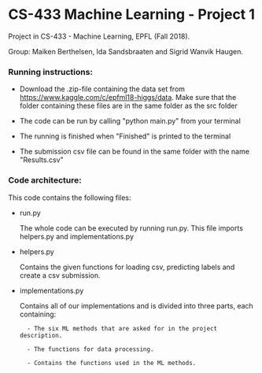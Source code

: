 # CS-433 Machine Learning - Project 1
Project in CS-433 - Machine Learning, EPFL (Fall 2018).

Group: Maiken Berthelsen, Ida Sandsbraaten and Sigrid Wanvik Haugen.




### Running instructions:
- Download the .zip-file containing the data set from https://www.kaggle.com/c/epfml18-higgs/data. Make sure that the folder containing these files are in the same folder as the src folder

- The code can be run by calling "python main.py" from your terminal

- The running is finished when "Finished" is printed to the terminal

- The submission csv file can be found in the same folder with the name "Results.csv"




### Code architecture:
This code contains the following files:
* run.py 

	The whole code can be executed by running run.py. This file imports helpers.py and implementations.py

* helpers.py

	Contains the given functions for loading csv, predicting labels and create a csv submission.

* implementations.py

	Contains all of our implementations and is divided into three parts, each containing:

		- The six ML methods that are asked for in the project description.

		- The functions for data processing.

		- Contains the functions used in the ML methods.

